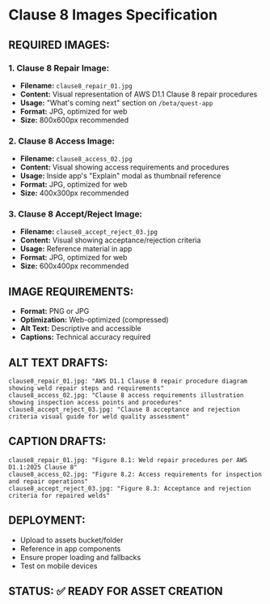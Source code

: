 # Clause 8 Images Specification

## **REQUIRED IMAGES:**

### **1. Clause 8 Repair Image:**
- **Filename:** `clause8_repair_01.jpg`
- **Content:** Visual representation of AWS D1.1 Clause 8 repair procedures
- **Usage:** "What's coming next" section on `/beta/quest-app`
- **Format:** JPG, optimized for web
- **Size:** 800x600px recommended

### **2. Clause 8 Access Image:**
- **Filename:** `clause8_access_02.jpg`
- **Content:** Visual showing access requirements and procedures
- **Usage:** Inside app's "Explain" modal as thumbnail reference
- **Format:** JPG, optimized for web
- **Size:** 400x300px recommended

### **3. Clause 8 Accept/Reject Image:**
- **Filename:** `clause8_accept_reject_03.jpg`
- **Content:** Visual showing acceptance/rejection criteria
- **Usage:** Reference material in app
- **Format:** JPG, optimized for web
- **Size:** 600x400px recommended

## **IMAGE REQUIREMENTS:**
- **Format:** PNG or JPG
- **Optimization:** Web-optimized (compressed)
- **Alt Text:** Descriptive and accessible
- **Captions:** Technical accuracy required

## **ALT TEXT DRAFTS:**
```
clause8_repair_01.jpg: "AWS D1.1 Clause 8 repair procedure diagram showing weld repair steps and requirements"
clause8_access_02.jpg: "Clause 8 access requirements illustration showing inspection access points and procedures"
clause8_accept_reject_03.jpg: "Clause 8 acceptance and rejection criteria visual guide for weld quality assessment"
```

## **CAPTION DRAFTS:**
```
clause8_repair_01.jpg: "Figure 8.1: Weld repair procedures per AWS D1.1:2025 Clause 8"
clause8_access_02.jpg: "Figure 8.2: Access requirements for inspection and repair operations"
clause8_accept_reject_03.jpg: "Figure 8.3: Acceptance and rejection criteria for repaired welds"
```

## **DEPLOYMENT:**
- Upload to assets bucket/folder
- Reference in app components
- Ensure proper loading and fallbacks
- Test on mobile devices

## **STATUS:** ✅ READY FOR ASSET CREATION
